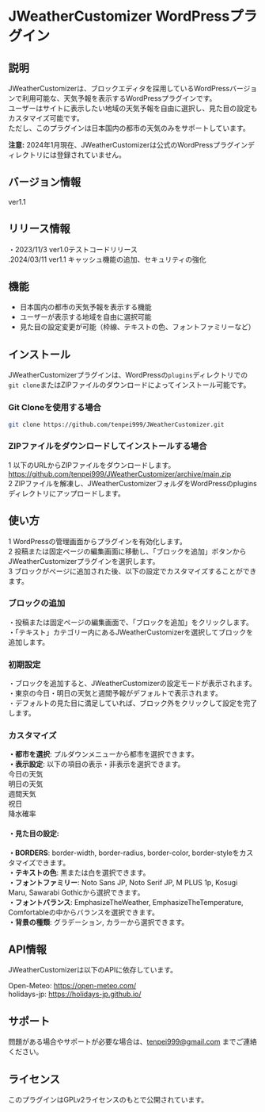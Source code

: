 # JWeatherCustomizer WordPressプラグイン

## 説明
JWeatherCustomizerは、ブロックエディタを採用しているWordPressバージョンで利用可能な、天気予報を表示するWordPressプラグインです。<br>ユーザーはサイトに表示したい地域の天気予報を自由に選択し、見た目の設定もカスタマイズ可能です。<br>ただし、このプラグインは日本国内の都市の天気のみをサポートしています。

**注意:** 2024年1月現在、JWeatherCustomizerは公式のWordPressプラグインディレクトリには登録されていません。

## バージョン情報
ver1.1

## リリース情報
・2023/11/3 ver1.0テストコードリリース<br>
.2024/03/11 ver1.1 キャッシュ機能の追加、セキュリティの強化

## 機能
- 日本国内の都市の天気予報を表示する機能<br>
- ユーザーが表示する地域を自由に選択可能<br>
- 見た目の設定変更が可能（枠線、テキストの色、フォントファミリーなど）

## インストール
JWeatherCustomizerプラグインは、WordPressの`plugins`ディレクトリでの`git clone`またはZIPファイルのダウンロードによってインストール可能です。

### Git Cloneを使用する場合
```bash
git clone https://github.com/tenpei999/JWeatherCustomizer.git
```

### ZIPファイルをダウンロードしてインストールする場合
1 以下のURLからZIPファイルをダウンロードします。<br>
https://github.com/tenpei999/JWeatherCustomizer/archive/main.zip<br>
2 ZIPファイルを解凍し、JWeatherCustomizerフォルダをWordPressのpluginsディレクトリにアップロードします。

## 使い方
1 WordPressの管理画面からプラグインを有効化します。<br>
2 投稿または固定ページの編集画面に移動し、「ブロックを追加」ボタンからJWeatherCustomizerプラグインを選択します。<br>
3 ブロックがページに追加された後、以下の設定でカスタマイズすることができます。

### ブロックの追加
・投稿または固定ページの編集画面で、「ブロックを追加」をクリックします。<br>
・「テキスト」カテゴリー内にあるJWeatherCustomizerを選択してブロックを追加します。

### 初期設定
・ブロックを追加すると、JWeatherCustomizerの設定モードが表示されます。<br>
・東京の今日・明日の天気と週間予報がデフォルトで表示されます。<br>
・デフォルトの見た目に満足していれば、ブロック外をクリックして設定を完了します。

### カスタマイズ
**・都市を選択**: プルダウンメニューから都市を選択できます。<br>
**・表示設定**: 以下の項目の表示・非表示を選択できます。<br>
  今日の天気<br>
  明日の天気<br>
  週間天気<br>
  祝日<br>
  降水確率<br>

#### ・見た目の設定: 
**・BORDERS**: border-width, border-radius, border-color, border-styleをカスタマイズできます。<br>
**・テキストの色**: 黒または白を選択できます。<br>
**・フォントファミリー**: Noto Sans JP, Noto Serif JP, M PLUS 1p, Kosugi Maru, Sawarabi Gothicから選択できます。<br>
**・フォントバランス**: EmphasizeTheWeather, EmphasizeTheTemperature, Comfortableの中からバランスを選択できます。<br>
**・背景の種類**: グラデーション, カラーから選択できます。

## API情報
JWeatherCustomizerは以下のAPIに依存しています。

Open-Meteo: https://open-meteo.com/<br>
holidays-jp: https://holidays-jp.github.io/

## サポート
問題がある場合やサポートが必要な場合は、tenpei999@gmail.com までご連絡ください。

## ライセンス
このプラグインはGPLv2ライセンスのもとで公開されています。
